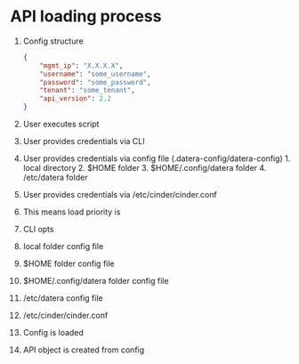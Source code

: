 API loading process
===================

1. Config structure
    ```json
    {
        "mgmt_ip": "X.X.X.X",
        "username": "some_username",
        "password": "some_password",
        "tenant": "some_tenant",
        "api_version": 2.2
    }
    ```

2. User executes script
  1. User provides credentials via CLI
  2. User provides credentials via config file (.datera-config/datera-config)
    1. local directory
    2. $HOME folder
    3. $HOME/.config/datera folder
    4. /etc/datera folder
  3. User provides credentials via /etc/cinder/cinder.conf

3. This means load priority is
  1. CLI opts
  2. local folder config file
  3. $HOME folder config file
  4. $HOME/.config/datera folder config file
  5. /etc/datera config file
  6. /etc/cinder/cinder.conf

4. Config is loaded
5. API object is created from config
